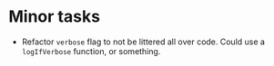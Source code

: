 # Minor tasks

* Refactor `verbose` flag to not be littered all over code. Could use a
  `logIfVerbose` function, or something.
